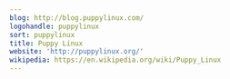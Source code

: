 ```yaml
---
blog: http://blog.puppylinux.com/
logohandle: puppylinux
sort: puppylinux
title: Puppy Linux
website: 'http://puppylinux.org/'
wikipedia: https://en.wikipedia.org/wiki/Puppy_Linux
---
```

